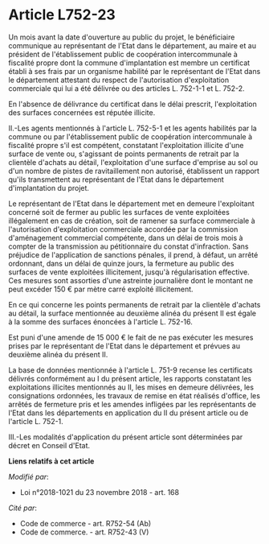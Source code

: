 # Article L752-23

Un mois avant la date d'ouverture au public du projet, le bénéficiaire communique au représentant de l'Etat dans le
département, au maire et au président de l'établissement public de coopération intercommunale à fiscalité propre dont la
commune d'implantation est membre un certificat établi à ses frais par un organisme habilité par le représentant de l'Etat
dans le département attestant du respect de l'autorisation d'exploitation commerciale qui lui a été délivrée ou des articles
L. 752-1-1 et L. 752-2.

En l'absence de délivrance du certificat dans le délai prescrit, l'exploitation des surfaces concernées est réputée illicite.

II.-Les agents mentionnés à l'article L. 752-5-1 et les agents habilités par la commune ou par l'établissement public de
coopération intercommunale à fiscalité propre s'il est compétent, constatant l'exploitation illicite d'une surface de vente
ou, s'agissant de points permanents de retrait par la clientèle d'achats au détail, l'exploitation d'une surface d'emprise au
sol ou d'un nombre de pistes de ravitaillement non autorisé, établissent un rapport qu'ils transmettent au représentant de
l'Etat dans le département d'implantation du projet.

Le représentant de l'Etat dans le département met en demeure l'exploitant concerné soit de fermer au public les surfaces de
vente exploitées illégalement en cas de création, soit de ramener sa surface commerciale à l'autorisation d'exploitation
commerciale accordée par la commission d'aménagement commercial compétente, dans un délai de trois mois à compter de la
transmission au pétitionnaire du constat d'infraction. Sans préjudice de l'application de sanctions pénales, il prend, à
défaut, un arrêté ordonnant, dans un délai de quinze jours, la fermeture au public des surfaces de vente exploitées
illicitement, jusqu'à régularisation effective. Ces mesures sont assorties d'une astreinte journalière dont le montant ne
peut excéder 150 € par mètre carré exploité illicitement.

En ce qui concerne les points permanents de retrait par la clientèle d'achats au détail, la surface mentionnée au deuxième
alinéa du présent II est égale à la somme des surfaces énoncées à l'article L. 752-16.

Est puni d'une amende de 15 000 € le fait de ne pas exécuter les mesures prises par le représentant de l'Etat dans le
département et prévues au deuxième alinéa du présent II.

La base de données mentionnée à l'article L. 751-9 recense les certificats délivrés conformément au I du présent article, les
rapports constatant les exploitations illicites mentionnés au II, les mises en demeure délivrées, les consignations
ordonnées, les travaux de remise en état réalisés d'office, les arrêtés de fermeture pris et les amendes infligées par les
représentants de l'Etat dans les départements en application du II du présent article ou de l'article L. 752-1.

III.-Les modalités d'application du présent article sont déterminées par décret en Conseil d'Etat.

**Liens relatifs à cet article**

_Modifié par_:

  - Loi n°2018-1021 du 23 novembre 2018 - art. 168

_Cité par_:

  - Code de commerce - art. R752-54 (Ab)
  - Code de commerce. - art. R752-43 (V)
